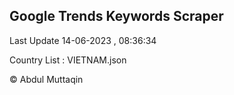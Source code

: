 

## Google Trends Keywords Scraper 
 
Last Update 14-06-2023 , 08:36:34

Country List :
VIETNAM.json



© Abdul Muttaqin 
